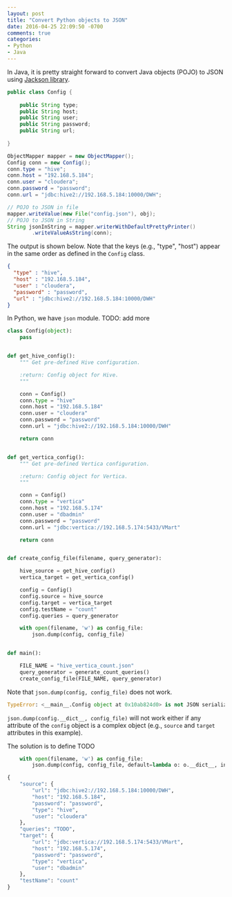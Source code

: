 ```yaml
---
layout: post
title: "Convert Python objects to JSON"
date: 2016-04-25 22:09:50 -0700
comments: true
categories: 
- Python
- Java
---
```


In Java, it is pretty straight forward to convert Java objects (POJO) to JSON using [Jackson library](https://github.com/FasterXML/jackson).

``` java Example POJO
public class Config {
	
	public String type;
	public String host;
	public String user;
	public String password;
	public String url;
	
}
```

``` java Jackson examples
ObjectMapper mapper = new ObjectMapper();
Config conn = new Config();
conn.type = "hive";
conn.host = "192.168.5.184";
conn.user = "cloudera";
conn.password = "password";
conn.url = "jdbc:hive2://192.168.5.184:10000/DWH";

// POJO to JSON in file
mapper.writeValue(new File("config.json"), obj);
// POJO to JSON in String
String jsonInString = mapper.writerWithDefaultPrettyPrinter()
		.writeValueAsString(conn);
```

The output is shown below. 
Note that the keys (e.g., "type", "host") appear in the same order as defined in the `Config` class.

``` json JSON representation of Config object
{
  "type" : "hive",
  "host" : "192.168.5.184",
  "user" : "cloudera",
  "password" : "password",
  "url" : "jdbc:hive2://192.168.5.184:10000/DWH"
}
```

In Python, we have `json` module. TODO: add more

``` python First attempt at JSON serialization
class Config(object):
    pass


def get_hive_config():
    """ Get pre-defined Hive configuration.

    :return: Config object for Hive.
    """

    conn = Config()
    conn.type = "hive"
    conn.host = "192.168.5.184"
    conn.user = "cloudera"
    conn.password = "password"
    conn.url = "jdbc:hive2://192.168.5.184:10000/DWH"

    return conn


def get_vertica_config():
    """ Get pre-defined Vertica configuration.

    :return: Config object for Vertica.
    """

    conn = Config()
    conn.type = "vertica"
    conn.host = "192.168.5.174"
    conn.user = "dbadmin"
    conn.password = "password"
    conn.url = "jdbc:vertica://192.168.5.174:5433/VMart"

    return conn


def create_config_file(filename, query_generator):

    hive_source = get_hive_config()
    vertica_target = get_vertica_config()

    config = Config()
    config.source = hive_source
    config.target = vertica_target
    config.testName = "count"
    config.queries = query_generator

    with open(filename, 'w') as config_file:
        json.dump(config, config_file)


def main():

    FILE_NAME = "hive_vertica_count.json"
    query_generator = generate_count_queries()
    create_config_file(FILE_NAME, query_generator)

```

Note that `json.dump(config, config_file)` does not work.

``` python JSON serialization error
TypeError: <__main__.Config object at 0x10ab824d0> is not JSON serializable
```

`json.dump(config.__dict__, config_file)` will not work either if any attribute of the `config` object is a complex object (e.g., `source` and `target` attributes in this example).

The solution is to define TODO

``` python Correct options
    with open(filename, 'w') as config_file:
        json.dump(config, config_file, default=lambda o: o.__dict__, indent=4)
```

``` python Pretty print without ordering
{
    "source": {
        "url": "jdbc:hive2://192.168.5.184:10000/DWH", 
        "host": "192.168.5.184", 
        "password": "password", 
        "type": "hive", 
        "user": "cloudera"
    }, 
    "queries": "TODO", 
    "target": {
        "url": "jdbc:vertica://192.168.5.174:5433/VMart", 
        "host": "192.168.5.174", 
        "password": "password", 
        "type": "vertica", 
        "user": "dbadmin"
    }, 
    "testName": "count"
}
```